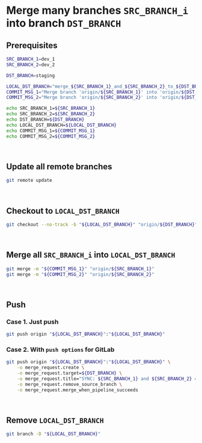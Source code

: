 # Merge many branches ``SRC_BRANCH_i`` into branch ``DST_BRANCH``
## Prerequisites
```bash
SRC_BRANCH_1=dev_1
SRC_BRANCH_2=dev_2

DST_BRANCH=staging

LOCAL_DST_BRANCH="merge_${SRC_BRANCH_1}_and_${SRC_BRANCH_2}_to_${DST_BRANCH}"
COMMIT_MSG_1="Merge branch 'origin/${SRC_BRANCH_1}' into 'origin/${DST_BRANCH}'"
COMMIT_MSG_2="Merge branch 'origin/${SRC_BRANCH_2}' into 'origin/${DST_BRANCH}'"

echo SRC_BRANCH_1=${SRC_BRANCH_1}
echo SRC_BRANCH_2=${SRC_BRANCH_2}
echo DST_BRANCH=${DST_BRANCH}
echo LOCAL_DST_BRANCH=${LOCAL_DST_BRANCH}
echo COMMIT_MSG_1=${COMMIT_MSG_1}
echo COMMIT_MSG_2=${COMMIT_MSG_2}
```

<br>

## Update all remote branches
```bash
git remote update
```

<br>

## Checkout to ``LOCAL_DST_BRANCH``
```bash
git checkout --no-track -b "${LOCAL_DST_BRANCH}" "origin/${DST_BRANCH}"
```

<br>

## Merge all ``SRC_BRANCH_i`` into ``LOCAL_DST_BRANCH``
```bash
git merge -m "${COMMIT_MSG_1}" "origin/${SRC_BRANCH_1}"
git merge -m "${COMMIT_MSG_2}" "origin/${SRC_BRANCH_2}"
```

<br>

## Push 
### Case 1. Just push
```bash
git push origin "${LOCAL_DST_BRANCH}":"${LOCAL_DST_BRANCH}"
```

### Case 2. With ``push options`` for GitLab
```bash
git push origin "${LOCAL_DST_BRANCH}":"${LOCAL_DST_BRANCH}" \
    -o merge_request.create \
    -o merge_request.target=${DST_BRANCH} \
    -o merge_request.title="SYNC: ${SRC_BRANCH_1} and ${SRC_BRANCH_2} => ${DST_BRANCH}" \
    -o merge_request.remove_source_branch \
    -o merge_request.merge_when_pipeline_succeeds
```

<br>

## Remove ``LOCAL_DST_BRANCH``
```bash
git branch -D "${LOCAL_DST_BRANCH}"
```
